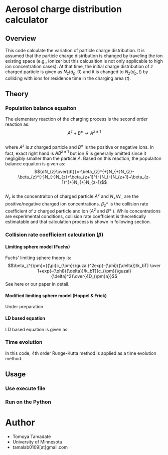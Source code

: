 # Aerosol charge distribution calculator
## Overview
This code calculate the variation of particle charge distribution.  It is assumed that the particle charge distribution is changed by traveling the ion existing space (e.g., ionizer but this calcualtion is not only applicable to high ion concentration cases).  At that time, the initial charge distribution of $z$ charged particle is given as $N_z(d_p,0)$ and it is changed to $N_z(d_p,t)$ by colliding with ions for residence time in the charging area ($t$).  

## Theory
### Population balance equaiton
The elementary reaction of the charging process is the second order reaction as:  
$$A^z+B^{\pm}{\rightarrow}A^{z\pm1}$$  
where $A^z$ is $z$ charged particle and $B^{\pm}$ is the positive or  negative ions.  In fact, exact right hand is $AB^{z\pm1}$ but ion $B$ is generally omitted since it negligibly smaller than the particle $A$. Based on this reaction, the populaiton balance equaiton is given as:  
$${dN_{z}\over{dt}}=-\beta_{z}^{+}N_{+}N_{z}-\beta_{z}^{-}N_{-}N_{z}+\beta_{z+1}^{-}N_{-}N_{z+1}+\beta_{z-1}^{+}N_{+}N_{z-1}$$  
$N_z$ is the concentraiton of charged particle $A^z$ and $N_{+}/N_{-}$ are the positive/negative charged ion concentrations.  $\beta_{z}^{\pm}$ is the collision rate coefficient of $z$ charged particle and ion ($A^z$ and $B^{\pm}$ ).  While concentrations are experimental conditions, collision rate coefficient is theoretically estimatable and that calculation process is shown in following section.
### Collision rate coefficient calculation ($\beta$)
#### Limiting sphere model (Fuchs)
Fuchs' limiting sphere theory is:
$$\beta_z^{\pm}={{\pi}c_{\pm}{\guzai}^2exp(-{\phi}({\delta})/k_bT) \over 1+exp(-{\phi}({\delta})/k_bT){c_{\pm}{\guzai}{\delta}^2}\over{4D_{\pm}a}}$$
See here or our paper in detail.
#### Modified limiting sphere model (Hoppel & Frick)
Under preparation
#### LD based equation
LD based equation is given as:
### Time evolution
In this code, 4th order Runge-Kutta method is applied as a time evolution method.
## Usage
### Use execute file
### Run on the Python

# Author
* Tomoya Tamadate
* University of Minnesota
* tamalab0109[at]gmail.com

